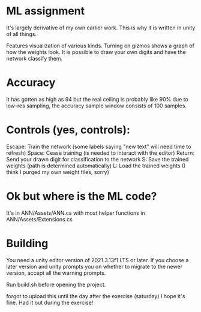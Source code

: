 # ML assignment

It's largely derivative of my own earlier work. This is why it is written in unity of all things.

Features visualization of various kinds. Turning on gizmos shows a graph of how the weights look.
It is possible to draw your own digits and have the network classify them.

# Accuracy
It has gotten as high as 94 but the real ceiling is probably like 90% due to low-res sampling, the accuracy sample window consists of 100 samples. 

# Controls (yes, controls):
Escape: Train the network (some labels saying "new text" will need time to refresh)
Space: Cease training (is needed to interact with the editor)
Return: Send your drawn digit for classification to the network
S: Save the trained weights (path is determined automatically)
L: Load the trained weights (I think I purged my own weight files, sorry)

# Ok but where is the ML code?
It's in ANN/Assets/ANN.cs with most helper functions in ANN/Assets/Extensions.cs

# Building
You need a unity editor version of 2021.3.13f1 LTS or later. If you choose a later version and unity prompts you on whether to migrate to the newer version, accept all the warning prompts.

Run build.sh before opening the project.


forgot to upload this until the day after the exercise (saturday) I hope it's fine. Had it out during the exercise!
